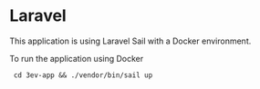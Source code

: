 
# Laravel

This application is using Laravel Sail with a Docker environment. 

To run the application using Docker

``` 
 cd 3ev-app && ./vendor/bin/sail up      
```